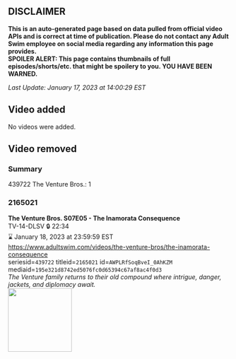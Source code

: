 ## DISCLAIMER
**This is an auto-generated page based on data pulled from official video APIs and is correct at time of publication. Please do not contact any Adult Swim employee on social media regarding any information this page provides.**  
**SPOILER ALERT: This page contains thumbnails of full episodes/shorts/etc. that might be spoilery to you. YOU HAVE BEEN WARNED.**  

_Last Update: January 17, 2023 at 14:00:29 EST_
## Video added
No videos were added.  
## Video removed
### Summary
439722 The Venture Bros.: 1  
### 2165021
**The Venture Bros. S07E05 - The Inamorata Consequence**  
TV-14-DLSV 🔒 22:34  
⌛ January 18, 2023 at 23:59:59 EST  
https://www.adultswim.com/videos/the-venture-bros/the-inamorata-consequence  
seriesid=`439722` titleid=`2165021` id=`AWPLRfSoqBveI_0AhKZM` mediaid=`195e321d8742ed5076fc0d65394c67af8ac4f0d3`  
_The Venture family returns to their old compound where intrigue, danger, jackets, and diplomacy await._  
<a href="https://i.cdn.turner.com/adultswim/big/image-upload/thumbnails/thumb-2_image-153555263164312.jpg"><img src="https://i.cdn.turner.com/adultswim/big/image-upload/thumbnails/thumb-2_image-153555263164312.jpg" height="144px" /></a>
